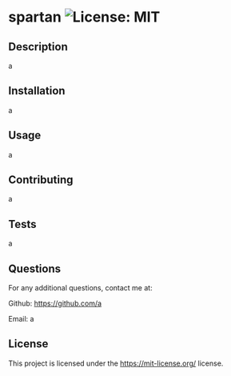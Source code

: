 # spartan   ![License: MIT](https://img.shields.io/badge/License-MIT-yellow.svg)


  ## Description                          
  a           
             
  ## Installation
  a
             
  ## Usage
  a
  
  ## Contributing 
  a  
  
  ## Tests 
  a
  
  ## Questions
  For any additional questions, contact me at: 
  
 Github: https://github.com/a 
  
 Email: a
  
## License
This project is licensed under the https://mit-license.org/ license.
